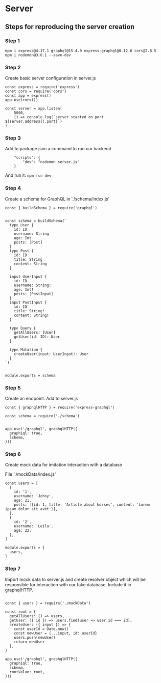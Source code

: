 # Server

## Steps for reproducing the server creation


### Step 1

```
npm i express@4.17.1 graphql@15.4.0 express-graphql@0.12.0 cors@2.8.5
npm i nodemon@3.0.1 --save-dev
```


### Step 2

Create basic server configuration in server.js

```
const express = require('express')
const cors = require('cors')
const app = express()
app.use(cors())

const server = app.listen(
	5000,
	() => console.log(`server started on port ${server.address().port}`)
)
```


### Step 3

Add to package.json a command to run our backend
```
    "scripts": {
        "dev": "nodemon server.js"
    }
```

And run it: `npm run dev`


### Step 4

Create a schema for GraphQL in './schema/index.js'

```
const { buildSchema } = require('graphql')


const schema = buildSchema(`
  type User {
    id: ID
    username: String
    age: Int
    posts: [Post]
  }
  type Post {
    id: ID
    title: String
    content: String
  }
  
  input UserInput {
    id: ID
    username: String!
    age: Int!
    posts: [PostInput]
  }
  input PostInput {
    id: ID
    title: String!
    content: String!
  }
  
  type Query {
    getAllUsers: [User]
    getUser(id: ID): User
  }
  
  type Mutation {
    createUser(input: UserInput): User
  }
`)


module.exports = schema
```


### Step 5

Create an endpoint. Add to server.js

```
const { graphqlHTTP } = require('express-graphql')

const schema = require('./schema')


app.use('/graphql', graphqlHTTP({
  graphiql: true,
  schema,
}))
```


### Step 6

Create mock data for imitation interaction with a database

File './mockData/index.js'

```
const users = [
  {
    id: '1',
    username: 'Johny',
    age: 21,
    posts: [{id: 1, title: 'Article about horses', content: 'Lorem ipsum dolor sit avet'}],
  },
  {
    id: '2',
    username: 'Leila',
    age: 23,
  },
]

module.exports = {
  users,
}
```


### Step 7

Import mock data to server.js and create resolver object which will be responsible for interaction with our fake database.
Include it in graphqlHTTP.

```

const { users } = require('./mockData')

const root = {
  getAllUsers: () => users,
  getUser: ({ id }) => users.find(user => user.id === id),
  createUser: ({ input }) => {
    const userId = Date.now()
    const newUser = {...input, id: userId}
    users.push(newUser)
    return newUser
  },
}

app.use('/graphql', graphqlHTTP({
  graphiql: true,
  schema,
  rootValue: root,
}))
```
